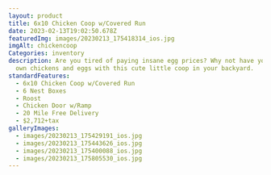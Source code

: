 ```yaml
---
layout: product
title: 6x10 Chicken Coop w/Covered Run
date: 2023-02-13T19:02:50.678Z
featuredImg: images/20230213_175418314_ios.jpg
imgAlt: chickencoop
Categories: inventory
description: Are you tired of paying insane egg prices? Why not have your very
  own chickens and eggs with this cute little coop in your backyard.
standardFeatures:
  - 6x10 Chicken Coop w/Covered Run
  - 6 Nest Boxes
  - Roost
  - Chicken Door w/Ramp
  - 20 Mile Free Delivery
  - $2,712+tax
galleryImages:
  - images/20230213_175429191_ios.jpg
  - images/20230213_175443626_ios.jpg
  - images/20230213_175400088_ios.jpg
  - images/20230213_175805530_ios.jpg
---
```

